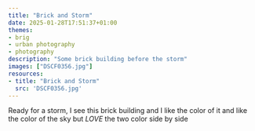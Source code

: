 ```yaml
---
title: "Brick and Storm"
date: 2025-01-28T17:51:37+01:00
themes:
- brig
- urban photography
- photography
description: "Some brick building before the storm"
images: ["DSCF0356.jpg"]
resources:
- title: "Brick and Storm"
  src: 'DSCF0356.jpg'
---
```


Ready for a storm, I see this brick building and I like the color of it and like the color of the sky but _LOVE_ the two color side by side
